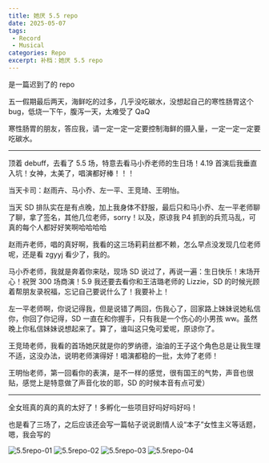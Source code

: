 ```yaml
---
title: 她厌 5.5 repo
date: 2025-05-07
tags: 
 - Record
 - Musical
categories: Repo
excerpt: 补档：她厌 5.5 repo
---
```



是一篇迟到了的 repo

五一假期最后两天，海鲜吃的过多，几乎没吃碳水，没想起自己的寒性肠胃这个 bug，低烧一下午，腹泻一天，太难受了 QaQ

寒性肠胃的朋友，答应我，请一定一定一定要控制海鲜的摄入量，一定一定一定要吃碳水。

---

顶着 debuff，去看了 5.5 场，特意去看马小乔老师的生日场！4.19 首演后我垂直入坑！女神，太美了，唱演都好棒！！！

当天卡司：赵雨卉、马小乔、左一平、王竞琦、王明怡。

当天 SD 排队实在是有点晚，加上我身体不舒服，最后只和马小乔、左一平老师聊了聊，拿了签名，其他几位老师，sorry！以及，原谅我 P4 抓到的兵荒马乱，可真的每个人都好好笑啊哈哈哈哈

赵雨卉老师，唱的真好啊，我看的这三场莉莉丝都不赖，怎么早点没发现几位老师呢，还是看 zgyyj 看少了，我的。

马小乔老师，我就是奔着你来哒，现场 SD 说过了，再说一遍：生日快乐！末场开心！祝贺 300 场商演！5.9 我还要去看你和王洁璐老师的 Lizzie，SD 的时候光顾着帮朋友录祝福，忘记自己要说什么了！我要补上！

左一平老师啊，你说记得我，但是说错了两回，伤我心了，回家路上妹妹说她私信你，你回了你记得，SD 一直在和你握手，只有我是一个伤心的小男孩 ww。虽然晚上你私信妹妹说想起来了。算了，谁叫这只兔可爱呢，原谅你了。

王竞琦老师，我看的首场她厌就是你的罗纳德，油油的王子这个角色总是让我生理不适，这没办法，说明老师演得好！唱演都稳的一批，太帅了老师！

王明怡老师，第一回看你的表演，是不一样的感觉，很有国王的气势，声音也很贴，感觉上是特意做了声音化妆的耶，SD 的时候本音有点可爱）

---

全女班真的真的真的太好了！多孵化一些项目好吗好吗好吗！

也是看了三场了，之后应该还会写一篇帖子说说剧情人设“本子”女性主义等话题，嗯，我会写的

![5.5repo-01](/images/5.5repo-01.jpeg)
![5.5repo-02](/images/5.5repo-02.jpeg)
![5.5repo-03](/images/5.5repo-03.jpeg)
![5.5repo-04](/images/5.5repo-04.jpeg)
